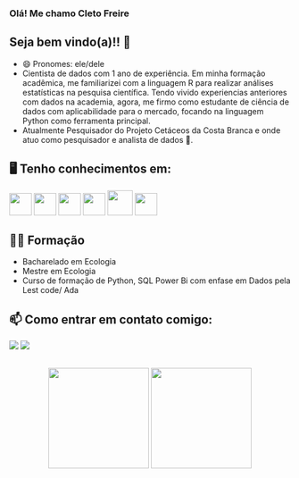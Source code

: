 ### Olá! Me chamo Cleto Freire

## Seja bem vindo(a)!! 👋
- 😄 Pronomes: ele/dele
- Cientista de dados com 1 ano de experiência. Em minha formação acadêmica, me familiarizei com a linguagem R para realizar análises estatísticas na pesquisa científica. Tendo vivido experiencias anteriores com dados na academia, agora, me firmo como estudante de ciência de dados com aplicabilidade para o mercado, focando na linguagem Python como ferramenta principal. 
- Atualmente Pesquisador do Projeto Cetáceos da Costa Branca e onde atuo como pesquisador e analista de dados  🌱.

## 🖥️ Tenho conhecimentos em: 

<img src="https://cdn.jsdelivr.net/gh/devicons/devicon/icons/postgresql/postgresql-original-wordmark.svg" width="40" height="40"/>  <img src="https://cdn.jsdelivr.net/gh/devicons/devicon/icons/python/python-plain-wordmark.svg" width="40" height="40"/>  <img src="https://cdn.jsdelivr.net/gh/devicons/devicon/icons/jupyter/jupyter-original-wordmark.svg" width="40" height="40"/>  <img src="https://cdn.jsdelivr.net/gh/devicons/devicon/icons/numpy/numpy-original-wordmark.svg" width="40" height="40"/>  <img src="https://cdn.jsdelivr.net/gh/devicons/devicon/icons/pandas/pandas-original-wordmark.svg" width="45" height="45"/>  <img src="https://cdn.jsdelivr.net/gh/devicons/devicon/icons/r/r-original.svg" width="40" height="40" />

## 👨‍🎓 Formação
- Bacharelado em Ecologia 
- Mestre em Ecologia
- Curso de formação de Python, SQL Power Bi com enfase em Dados  pela Lest code/ Ada 

          
## 📫 Como entrar em contato comigo:

<a href = "mailto:cletofreire@gmail.com"><img src="https://img.shields.io/badge/Gmail-D14836?style=for-the-badge&logo=gmail&logoColor=white" target="_blank"></a> 
<a href="https://www.linkedin.com/in/cleto-freire-data-science/" target="_blank"><img src="https://img.shields.io/badge/-LinkedIn-%230077B5?style=for-the-badge&logo=linkedin&logoColor=white" target="_blank"></a>   
</div>


##

<div align="center">
  <img height="180em" src="https://github-readme-stats.vercel.app/api?username=cletofreire&show_icons=true&theme=dracula&include_all_commits=true&count_private=true"/>
  <img height="180em" src="https://github-readme-stats.vercel.app/api/top-langs/?username=cletofreire&layout=compact&langs_count=7&theme=dracula"/>
</div>

##
 ##
 

